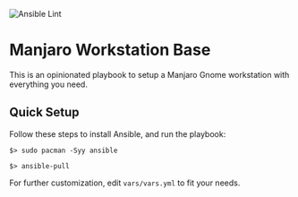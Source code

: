 ![Ansible Lint](https://github.com/mtharpe/ansible-manjaro-workstation-base/workflows/Ansible%20Lint/badge.svg)

# Manjaro Workstation Base

This is an opinionated playbook to setup a Manjaro Gnome workstation with everything you need.

## Quick Setup

Follow these steps to install Ansible, and run the playbook:

```
$> sudo pacman -Syy ansible

$> ansible-pull 

```

For further customization, edit `vars/vars.yml` to fit your needs.
